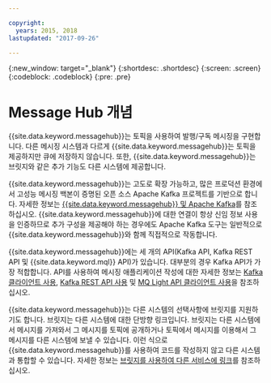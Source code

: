 ```yaml
---

copyright:
  years: 2015, 2018
lastupdated: "2017-09-26"

---
```


{:new_window: target="_blank"}
{:shortdesc: .shortdesc}
{:screen: .screen}
{:codeblock: .codeblock}
{:pre: .pre}

# Message Hub 개념

{{site.data.keyword.messagehub}}는 토픽을 사용하여 발행/구독
메시징을 구현합니다. 다른 메시징 시스템과 다르게 {{site.data.keyword.messagehub}}는 토픽을 제공하지만 큐에 저장하지 않습니다. 또한,
{{site.data.keyword.messagehub}}는 브릿지와 같은 추가 기능도 다른 시스템에 제공합니다.

{{site.data.keyword.messagehub}}는 고도로 확장 가능하고, 많은 프로덕션 환경에서 고성능 메시징 백본이 증명된 오픈 소스
Apache Kafka 프로젝트를 기반으로 합니다. 자세한 정보는 [{{site.data.keyword.messagehub}} 및 Apache Kafka](/docs/services/MessageHub/messagehub073.html)를 참조하십시오.
 {{site.data.keyword.messagehub}}에 대한 연결이 항상 신임 정보 사용을 인증하므로 추가 구성을 제공해야 하는 경우에도
Apache Kafka 도구는 일반적으로 {{site.data.keyword.messagehub}}와 함께 직접적으로 작동합니다.

{{site.data.keyword.messagehub}}에는 세 개의 API(Kafka API, Kafka REST API 및 {{site.data.keyword.mql}} API)가 있습니다.
대부분의 경우 Kafka API가 가장 적합합니다. API를 사용하여 메시징 애플리케이션 작성에 대한 자세한 정보는
[Kafka 클라이언트 사용](/docs/services/MessageHub/messagehub050.html), [Kafka REST API 사용](/docs/services/MessageHub/messagehub025.html) 및 [MQ Light API 클라이언트 사용](/docs/services/MessageHub/messagehub075.html)을 참조하십시오.

{{site.data.keyword.messagehub}}는 다른 시스템의 선택사항에
브릿지를 지원하기도 합니다. 브릿지는 다른 시스템에 대한 단방향
링크입니다. 브릿지는 다른 시스템에서 메시지를 가져와서 그 메시지를 토픽에 공개하거나
토픽에서 메시지를 이용해서 그 메시지를 다른 시스템에 보낼 수 있습니다. 이런 식으로 {{site.data.keyword.messagehub}}를 사용하여 코드를 작성하지 않고 다른 시스템과 통합할 수 있습니다. 자세한 정보는 [브릿지를 사용하여 다른 서비스에 링크](/docs/services/MessageHub/messagehub088.html)를 참조하십시오.
